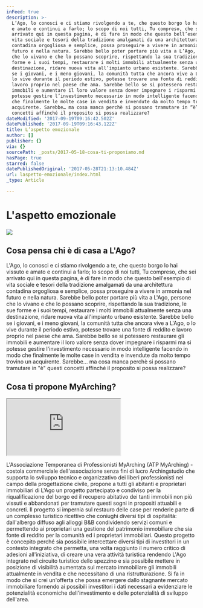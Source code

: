 ```yaml
---
inFeed: true
description: >-
  L’Ago, lo conosci e ci stiamo rivolgendo a te, che questo borgo lo hai vissuto
  e amato e continui a farlo; lo scopo di noi tutti, Tu compreso, che sei
  arrivato qui in questa pagina, è di fare in modo che questo bell’esempio di
  vita sociale e tesori della tradizione amalgamati da una architettura
  contadina orgogliosa e semplice, possa proseguire a vivere in armonia nel
  futuro e nella natura. Sarebbe bello poter portare più vita a L’Ago, persone
  che lo vivano e che lo possano scoprire, rispettando la sua tradizione, le sue
  forme e i suoi tempi, restaurare i molti immobili attualmente senza una
  destinazione, ridare nuova vita all’impianto urbano esistente. Sarebbe bello
  se i giovani, e i meno giovani, la comunità tutta che ancora vive a L’Ago, o
  lo vive durante il periodo estivo, potesse trovare una fonte di reddito e
  lavoro proprio nel paese che ama. Sarebbe bello se si potessero restaurare gli
  immobili e aumentare il loro valore senza dover impegnare i risparmi ma si
  potesse gestire l’investimento necessario in modo intelligente facendo in modo
  che finalmente le molte case in vendita e invendute da molto tempo trovino un
  acquirente. Sarebbe… ma cosa manca perchè si possano tramutare in “è” questi
  concetti affinché il proposito si possa realizzare?
dateModified: '2017-09-19T09:16:42.502Z'
datePublished: '2017-09-19T09:16:43.122Z'
title: L’aspetto emozionale
author: []
publisher: {}
via: {}
sourcePath: _posts/2017-05-18-cosa-ti-proponiamo.md
hasPage: true
starred: false
datePublishedOriginal: '2017-05-28T21:13:10.484Z'
url: laspetto-emozionale/index.html
_type: Article

---
```

# L'aspetto emozionale
![](https://the-grid-user-content.s3-us-west-2.amazonaws.com/ea844278-b40f-4a9e-93d8-1127d8632cf6.jpg)

## Cosa pensa chi è di casa a L'Ago?

L'Ago, lo conosci e ci stiamo rivolgendo a te, che questo borgo lo hai vissuto e amato e continui a farlo; lo scopo di noi tutti, Tu compreso, che sei arrivato qui in questa pagina, è di fare in modo che questo bell'esempio di vita sociale e tesori della tradizione amalgamati da una architettura contadina orgogliosa e semplice, possa proseguire a vivere in armonia nel futuro e nella natura. Sarebbe bello poter portare più vita a L'Ago, persone che lo vivano e che lo possano scoprire, rispettando la sua tradizione, le sue forme e i suoi tempi, restaurare i molti immobili attualmente senza una destinazione, ridare nuova vita all'impianto urbano esistente. Sarebbe bello se i giovani, e i meno giovani, la comunità tutta che ancora vive a L'Ago, o lo vive durante il periodo estivo, potesse trovare una fonte di reddito e lavoro proprio nel paese che ama. Sarebbe bello se si potessero restaurare gli immobili e aumentare il loro valore senza dover impegnare i risparmi ma si potesse gestire l'investimento necessario in modo intelligente facendo in modo che finalmente le molte case in vendita e invendute da molto tempo trovino un acquirente. Sarebbe... ma cosa manca perchè si possano tramutare in "è" questi concetti affinché il proposito si possa realizzare?

## Cosa ti propone MyArching?

<iframe src="https://the-grid.github.io/ed-location/?latitude=44.228411022308&amp;longitude=9.675607681274414&amp;zoom=14" style=""></iframe>

L'Associazione Temporanea di Professionisti MyArching (ATP MyArching) - costola commerciale dell'associazione senza fini di lucro Archingstudio che supporta lo sviluppo tecnico e organizzativo dei liberi professionisti nel campo della progettazione civile, propone a tutti gli abitanti e proprietari immobiliari di L'Ago un progetto partecipato e condiviso per la riqualificazione del borgo ed il recupero abitativo dei tanti immobili non più vissuti e abbandonati per tramutare questi sogni in propositi attuabili e concreti. Il progetto si impernia sul restauro delle case per renderle parte di un complesso turistico ricettivo che coniughi diversi tipi di ospitalità: dall'albergo diffuso agli alloggi B&B condividendo servizi comuni e permettendo ai proprietari una gestione del patrimonio immobiliare che sia fonte di reddito per la comunità ed i proprietari immobiliari. Questo progetto è concepito perché sia possibile intercettare diversi tipi di investitori in un contesto integrato che permetta, una volta raggiunto il numero critico di adesioni all'iniziativa, di creare una vera attività turistica rendendo L'Ago integrato nel circuito turistico dello spezzino e sia possibile mettere in posizione di visibilità aumentata sul mercato immobiliare gli immobili attualmente in vendita e che necessitano di una ristrutturazione. Si fa in modo che si crei un'offerta che possa emergere dallo stagnante mercato immobiliare fornendo ai possibili investitori i dati necessari a evidenziare le potenzialità economiche dell'investimento e delle potenzialità di sviluppo dell'area.